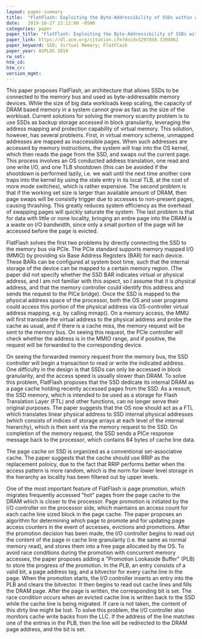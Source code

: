 ```yaml
---
layout: paper-summary
title:  "FlatFlash: Exploiting the Byte-Addressibility of SSDs within a Unified Memory-Storage Hierarchy"
date:   2019-10-27 22:12:00 -0500
categories: paper
paper_title: "FlatFlash: Exploiting the Byte-Addressibility of SSDs within a Unified Memory-Storage Hierarchy"
paper_link: https://dl.acm.org/citation.cfm?doid=3297858.3304061
paper_keyword: SSD; Virtual Memory; FlatFlash
paper_year: ASPLOS 2019
rw_set: 
htm_cd: 
htm_cr: 
version_mgmt: 
---
```


This paper proposes FlatFlash, an architecture that allows SSDs to be connected to the memory bus and used as 
byte-addressable memory devices. While the size of big data workloads keep scaling, the capacity of DRAM based memory 
in a system cannot grow as fast as the size of the workload. Current solutions for solving the memory scarcity problem
is to use SSDs as backup storage accessed in block granularity, leveraging the address mapping and protection capability 
of virtual memory. This solution, however, has several problems. First, in virtual memory scheme, unmapped addresses 
are mapped as inaccessible pages. When such addresses are accessed by memory instructions, the system will trap into
the OS kernel, which then reads the page from the SSD, and swaps out the current page. This process involves an
OS conducted address translation, one read and one write I/O, and one TLB shootdown (this can be avoided if the shootdown
is performed lazily, i.e. we wait until the next time another core traps into the kernel by using the stale entry in
its local TLB, at the cost of more mode switches), which is rather expensive. The second problem is that if the working
set size is larger than available amount of DRAM, then page swaps will be consistly trigger due to accesses to non-present
pages, causing thrashing. This greatly reduces system efficiency as the overhead of swapping pages will quickly saturate 
the system. The last problem is that for data with little or none locality, bringing an entire page into the DRAM
is a waste on I/O bandwidth, since only a small portion of the page will be accessed before the page is evicted.

FlatFlash solves the first two problems by directly connecting the SSD to the memory bus via PCIe. The PCIe standard supports
memory mapped I/O (MMIO) by providing six Base Address Registers (BAR) for each device. These BARs can be configured at
system boot time, such that the internal storage of the device can be mapped to a certain memory region. (The paper 
did not specify whether the SSD BAR indicates virtual or physical address, and I am not familiar with this aspect,
so I assume that it is physical address, and that the memory controller could identify this address and sends the 
request to the PICe bridge). Once the SSD is mapped to the physical address space of the processor, both the OS and user 
programs could access this portion of the physical address via OS-controller virtual address mapping, e.g. by calling 
mmap(). On a memory access, the MMU will first translate the virtual address to the physical address and probe the cache
as usual, and if there is a cache miss, the memory request will be sent to the memory bus. On seeing this request,
the PCIe controller will check whether the address is in the MMIO range, and if positive, the request will be forwarded
to the corresponding device. 

On seeing the forwarded memory request from the memory bus, the SSD controller will begin a transaction to read or 
write the indicated address. One difficulty in the design is that SSDs can only be accessed in block granularity,
and the access speed is usually slower than DRAM. To solve this problem, FlatFlash proposes that the SSD dedicate
its internal DRAM as a page cache holding recently accessed pages from the SSD. As a ressult, the SSD memory,
which is intended to be used as a storage for Flash Translation Layer (FTL) and other functions, can no longer serve
their original purposes. The paper suggests that the OS now should act as a FTL which translates linear physical address
to SSD internal physical addresses (which consists of indices of storage arrays at each level of the internal
hierarchy), which is then sent via the memory request to the SSD. On completion of the memory request, the SSD sends
a PICe response message back to the processor, which contains 64 bytes of cache line data. 

The page cache on SSD is organized as a conventional set-associative cache. The paper suggests that the cache should use
RRIP as the replacement poloicy, due to the fact that RRIP performs better when the access pattern is more random, which 
is the norm for lower level storage in the hierarchy as locality has been filtered out by upper levels. 

One of the most important feature of FlatFlash is page promotion, which migrates frequently accessed "hot" pages from the 
page cache to the DRAM which is closer to the processor. Page promotion is initiated by the I/O controller on the processor 
side, which maintains an access count for each cache line sized block in the page cache. The paper proposes an algorithm 
for determining which page to promote and for updating page access counters in the event of accesses, evictions and 
promotions. After the promotion decision has been made, the I/O controller begins to read out the content of the page 
in cache line granularity (i.e. the same as normal memory read), and stores them into a free page allocated by the OS.
To avoid race conditions during the promotion with concurrent memory accesses, the paper proposes adding a "Promotion
Lookaside Buffer" (PLB) to store the progress of the promotion. In the PLB, an entry consists of a valid bit, a page 
address tag, and a bitvector for every cache line in the page. When the promotion starts, the I/O controller inserts an 
entry into the PLB and clears the bitvector. It then begins to read out cache lines and fills the DRAM page. After the 
page is written, the corresponding bit is set. The race condition occurs when an evicted cache line is written back to
the SSD while the cache line is being migrated. If care is not taken, the content of this dirty line might be lost.
To solve this problem, the I/O controller also monitors cache write backs from the LLC. If the address of the line
matches one of the entries in the PLB, then the line will be redirected to the DRAM page address, and the bit is set.


